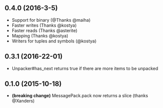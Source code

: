 ## 0.4.0 (2016-3-5)
* Support for binary (@Thanks @maiha)
* Faster writes (Thanks @kostya)
* Faster reads (Thanks @asterite)
* Mapping (Thanks @kostya)
* Writers for tuples and symbols (@kostya)

## 0.3.1 (2016-22-01)
* Unpacker#has_next returns true if there are more items to be unpacked

## 0.1.0 (2015-10-18)

* **(breaking change)** MessagePack.pack now returns a slice (thanks @Xanders)
